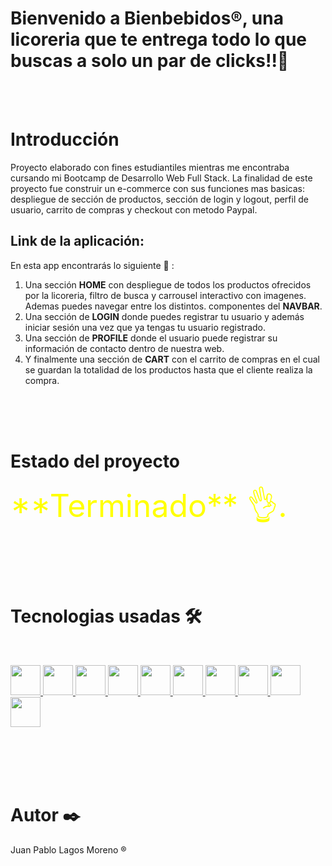 <h1>Bienvenido a Bienbebidos®, una licoreria que te entrega todo lo que buscas a solo un par de clicks!!🥂</h1> 
<br>
<br>
<h1>Introducción</h1>

<p>Proyecto elaborado con fines estudiantiles mientras me encontraba cursando mi Bootcamp de Desarrollo Web Full Stack. La finalidad de este proyecto fue construir un
e-commerce con sus funciones mas basicas: despliegue de sección de productos, sección de login y logout, perfil de usuario, carrito de compras y checkout con metodo Paypal.
</p>

## Link de la aplicación: 

En esta app encontrarás lo siguiente 🧾	 :
1. Una sección **HOME** con despliegue de todos los productos ofrecidos por la licoreria, filtro de busca y carrousel interactivo con imagenes. Ademas puedes navegar entre los distintos.
componentes del **NAVBAR**.
2. Una sección de **LOGIN** donde puedes registrar tu usuario y además iniciar sesión una vez que ya tengas tu usuario registrado.
3. Una sección de **PROFILE** donde el usuario puede registrar su información de contacto dentro de nuestra web.
4. Y finalmente una sección de **CART** con el carrito de compras en el cual se guardan la totalidad de los productos hasta que el cliente realiza la compra.
<br>
<br>
<br>
<h1 className="project-state">Estado del proyecto </h1>

<div style="color: yellow; font-size: 50px;">**Terminado** 👌.</div>

<br>
<br>
<br>
<br>
<h1> Tecnologias usadas 🛠️</h1>
<br>
<p>
    <a href="https://developer.mozilla.org/en-US/docs/Web/HTML">
        <img src="https://cdn-icons-png.flaticon.com/512/919/919827.png" height="48" width="48"/>
    </a>
    <a href="https://developer.mozilla.org/en-US/docs/Web/CSS">
        <img src="https://cdn-icons-png.flaticon.com/512/919/919826.png" height="48" width="48"/>
    </a>
    <a href="https://developer.mozilla.org/en-US/docs/Web/JavaScript">
        <img src="https://cdn-icons-png.flaticon.com/512/5968/5968292.png" height="48" width="48" />
    </a>
    <a href="https://getbootstrap.com/docs/5.2/getting-started/introduction/">
        <img src="https://upload.wikimedia.org/wikipedia/commons/thumb/b/b2/Bootstrap_logo.svg/602px-Bootstrap_logo.svg.png" height="48" width="48" />
    </a>
    <a href="https://reactjs.org/docs/getting-started.html">
        <img src="https://upload.wikimedia.org/wikipedia/commons/thumb/4/47/React.svg/1200px-React.svg.png" height="48" width="48"/>
    </a>
    <a href="https://expressjs.com/">
        <img src="https://miro.medium.com/max/960/1*X7a7F-yXRUAGLGLzdlGQMA.png" height="48" width="48"/>
    </a>
    <a href="https://docs.npmjs.com/">
        <img src="https://encrypted-tbn0.gstatic.com/images?q=tbn:ANd9GcTh9vC2g2zT7TKq_T2hgXPm50Kmg8lrwDSZGcujUf21JQ&s" height="48" width="48"/>
    </a>
     <a href="https://www.mongodb.com/es">
        <img src="https://www.dblandit.com/img/educacion/mongodb.jpg" height="48" width="48"/>
    </a>
      <a href="https://code.visualstudio.com/">
        <img src="https://encrypted-tbn0.gstatic.com/images?q=tbn:ANd9GcQCs7_EKbgALLq-gRSjih3SyFRSRX7uVa9Xzag8G_JIIQ&s" height="48" width="48"/>
    </a>
      <a href="https://mui.com/material-ui/getting-started/installation/">
        <img src="https://mui.com/static/logo.png" height="48" width="48"/>
    </a>
</p>
<br>
<br>
<br>
<br>
<h1> Autor ✒️ </h1>
<p> Juan Pablo Lagos Moreno ® </p>
